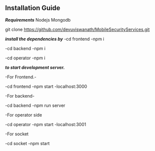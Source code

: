 ## Installation Guide

**_Requirements_**
Nodejs
Mongodb

git clone https://github.com/devuviswanath/MobileSecurityServices.git

**_install the dependencies by_**
-cd frontend
-npm i

-cd backend
-npm i

-cd operator
-npm i

**_to start development server._**

-For Frontend.-

-cd frontend
-npm start
-localhost:3000

-For backend-

-cd backend
-npm run server

-For operator side

-cd operator
-npm start
-localhost:3001

-For socket

-cd socket
-npm start
